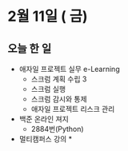 # 2월 11일 ( 금)

## 오늘 한 일

* 애자일 프로젝트 실무 e-Learning
  * 스크럼 계획 수립 3
  * 스크럼 실행
  * 스크럼 감시와 통제
  * 애자일 프로젝트 리스크 관리
* 백준 온라인 져지
  * 2884번(Python)
* 멀티캠퍼스 강의
  * 